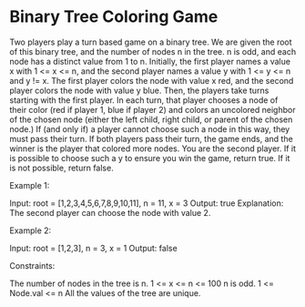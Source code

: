 # Binary Tree Coloring Game

Two players play a turn based game on a binary tree. We are given the root of this binary tree, and the number of nodes n in the tree. n is odd, and each node has a distinct value from 1 to n.
Initially, the first player names a value x with 1 <= x <= n, and the second player names a value y with 1 <= y <= n and y != x. The first player colors the node with value x red, and the second player colors the node with value y blue.
Then, the players take turns starting with the first player. In each turn, that player chooses a node of their color (red if player 1, blue if player 2) and colors an uncolored neighbor of the chosen node (either the left child, right child, or parent of the chosen node.)
If (and only if) a player cannot choose such a node in this way, they must pass their turn. If both players pass their turn, the game ends, and the winner is the player that colored more nodes.
You are the second player. If it is possible to choose such a y to ensure you win the game, return true. If it is not possible, return false.

Example 1:

Input: root = [1,2,3,4,5,6,7,8,9,10,11], n = 11, x = 3
Output: true
Explanation: The second player can choose the node with value 2.

Example 2:

Input: root = [1,2,3], n = 3, x = 1
Output: false

Constraints:

The number of nodes in the tree is n.
1 <= x <= n <= 100
n is odd.
1 <= Node.val <= n
All the values of the tree are unique.
